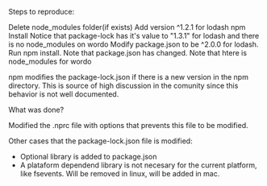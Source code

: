 Steps to reproduce:

Delete node_modules folder(if exists)
Add version ^1.2.1 for lodash
npm Install
Notice that package-lock has it's value to "1.3.1" for lodash and there is no node_modules on wordo
Modify package.json to be ^2.0.0 for lodash.
Run npm install. Note that package.json has changed.
Note that htere is node_modules for wordo

npm modifies the package-lock.json if there is a new version in the npm directory. This is source of high discussion in the comunity since this behavior is not well documented.

What was done?

Modified the .nprc file with options that prevents this file to be modified.


Other cases that the package-lock.json file is modified:

* Optional library is added to package.json
* A plataform dependend library is not necesary for the current platform, like fsevents. Will be removed in linux, will be added in mac.
